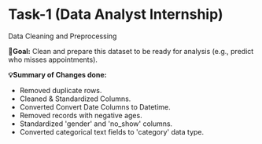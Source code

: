 # Task-1 (Data Analyst Internship)
Data Cleaning and Preprocessing


**🎯Goal:** Clean and prepare this dataset to be ready for analysis (e.g., predict who misses appointments).


**💡Summary of Changes done:**
- Removed duplicate rows.
- Cleaned & Standardized Columns.
- Converted Convert Date Columns to Datetime.
- Removed records with negative ages.
- Standardized 'gender' and 'no_show' columns.
- Converted categorical text fields to 'category' data type.
